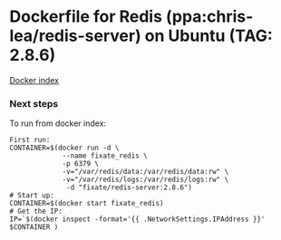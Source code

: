 # Dockerfile for Redis (ppa:chris-lea/redis-server) on Ubuntu (TAG: 2.8.6)

[Docker index](https://index.docker.io/u/fixate/redis-server/)

### Next steps

To run from docker index:

```shell
First run:
CONTAINER=$(docker run -d \
             --name fixate_redis \
             -p 6379 \
             -v="/var/redis/data:/var/redis/data:rw" \
             -v="/var/redis/logs:/var/redis/logs:rw" \
              -d "fixate/redis-server:2.8.6")
# Start up:
CONTAINER=$(docker start fixate_redis)
# Get the IP:
IP=`$(docker inspect -format='{{ .NetworkSettings.IPAddress }}' $CONTAINER )
```
